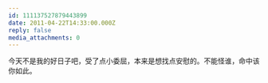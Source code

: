 ```yaml
---
id: 111137527879443899
date: 2011-04-22T14:33:00.000Z
reply: false
media_attachments: 0
---
```


今天不是我的好日子吧，受了点小委屈，本来是想找点安慰的。不能怪谁，命中该你如此。 ​​​​

